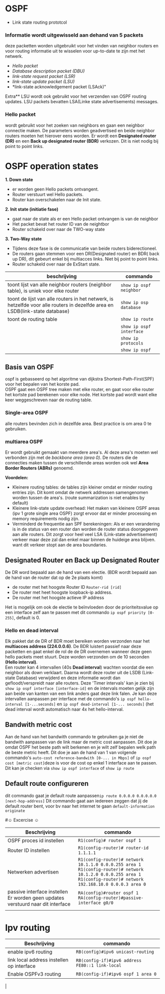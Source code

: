 # OSPF 
- Link state routing prototcol

### Informatie wordt uitgewisseld aan dehand van 5 packets
deze packetten worden uitgebruikt voor het vinden van neighbor routers en voor routing informatie uit te wisselen voor up-to-date te zijn met het netwerk.

- *Hello packet*  
- *Database description packet (DBU)*  
- *link-state request packet (LSR)* 
- *link-state update packet (LSU)*
- *link-state acknowledgement packet (LSAck)"
 
 
Extra** LSU wordt ook gebruikt voor het verzenden van OSPF routing updates. LSU packets bevatten LSA(Linke state advertisements) messages.

### Hello packet

wordt gebruikt voor het zoeken van neighbors en gaan een neighbor connectie maken. De parameters worden geadvertised en beide neighbor routers moeten het hierover eens worden. Er wordt een **Designated router (DR)** en een **Back up designated router (BDR)** verkozen. Dit is niet nodig bij point to point links.

 # OSPF operation states
 
 **1. Down state** 
- er worden geen Hello packets ontvangent.
- Router verstuurt wel Hello packets.
-  Router kan overschakelen naar de Init state.  

**2. Init state (initiatie fase)**  
 - gaat naar de state als er een Hello packet ontvangen is van de neighbor
 - Het packet bevat het router ID van de neightbor
 - Router schakeld over naar de TWO-way state  

**3. Two-Way state**  
 - Tijdens deze fase is de communicatie van beide routers biderectioneel.
 - De routers gaan stemmen voor een DR(Designated router) en BDR( back up DR), dit gebeurt enkel bij multiacces links. Niet bij point to point links.
 - Router schakeld over naar de ExStart state.
 
 
|beschrijving| commando|
|---|---|
|toont lijst van alle neighbor routers (neighbor table), is uniek voor elke router|`show ip ospf neighbor`|
|toont de lijst van alle routers in het netwerk, is hetzelfde voor alle routers in dezelfde area en LSDB(link-state database)| `show ip osp database`|
|toont de routing table|`show ip route`|
||`show ip ospf interface `|
||`show ip protocols`|
||`show ip ospf`|

## Basis van OSPF
ospf is gebasseerd op het algoritme van dijkstra Shortest-Path-First(SPF) voor het bepalen van het korste pad.  
OSPF gaat een OSPF tree maken met elke router, en gaat voor elke router het kortste pad berekenen voor elke node. Het kortste pad wordt want elke keer weggeschreven naar de routing table.

### Single-area OSPF
alle routers bevinden zich in dezelfde area. Best practice is om area 0 te gebruiken.

### multiarea OSPF
Er wordt gebruikt gemaakt van meerdere area's. Al deze area's moeten wel verbonden zijn met de *backbone area (area 0)*. De routers die de connecties maken tussen de verschillende areas worden ook wel **Area Border Routers (ABRs)** genoemd.

**Voordelen:**
- Kleinere routing tables: de tables zijn kleiner omdat er minder routing entries zijn. Dit komt omdat de netwerk addressen samengenomen worden tussen de area's. (route summarization is niet enables by default)
- Kleinere link-state update overhead: Het maken van kleinere OSPF areas (ipv 1 grote single area OSPF) zorgt ervoor dat er minder processing en memory requirements nodig zijn.
- Verminderd de frequentie aan SPF berekeningen: Als er een verandering is in de status van een router dan worden de router status doorgegeven aan alle routers. Dit zorgt voor heel veel LSA (Link-state advertisement) verkeer
maar deze zal dan enkel maar binnen de huideige area blijven. want dit verkeer stopt aan de area boundaries.  


## Designated Router en Back up Designated Router
De DR word bepaald aan de hand van een electie. (BDR wordt bepaald aan de hand van de router dat op de 2e plaats komt)
- de router met het hoogste Router ID `Router-rid [rid] `
- De router met heet hoogste loopback-ip address.
- De router met het hoogste actieve IP address  

 Het is mogelijk om ook de electie te beïnvloeden door de prioriteitsvalue op een interface zelf aan te passen met dit commando `ip ospf priority [0-255]`, default is 0.

 ### Hello en dead interval
 
Elk pakket dat de DR of BDR moet bereiken worden verzonden naar het **multiacces address (224.0.0.6)**. De BDR luistert passief naar deze packetten en gaat enkel de rol de de DR overnemen wanneer deze geen hello packets meet stuurt. Deze worden verzonden om de 10 seconden **(Hello interval)**.  
Een router kan 4 intervallen (40s **Dead interval**) wachten voordat die een neighbor als down verklaart. Daarna wordt deze router uit de LSDB (Link-state Database) verwijderd en deze informatie wordt dan gefloodt/verspreidt naar alle routers. Deze 'Timer intervals' kan je zien bij `show ip ospf interface [interface-id]` en de intervals moeten gelijk zijn aan beide van kanten van een link anders gaat deze link falen.
Je kan deze intervallen aanpassen per interface met de commando's `ip ospf hello-interval [1-...seconds]` en `ip ospf dead-interval [1-... seconds]` (het dead interval wordt automatisch naar 4x het hello-interval.



## Bandwith metric cost
Aan de hand van het bandwith commando te gebruiken ga je niet de bandwith aanpassen van de link maar de metric cost aanpassen. Dit doe je omdat OSPF het beste path wilt berkenen en je wilt zelf bepalen welk path de beste metric heeft. Dit doe je aan de hand van 1 van volgende commando's `auto-cost reference-bandwith [0-... in Mbps]` of `ip ospf cost [metric cost]`deze is voor de cost op enkel 1 interface aan te passen. Dit kan je checken via `show ip ospf interface` of `show ip route`

## Default route configureren

dit commando gaat je default route aanpassen`ip route 0.0.0.0 0.0.0.0.0 [next-hop-address]` 
Dit commando gaat aan iedereen zeggen dat jij de default router bent, voor bv naar het internet te gaan `default-information originate`

#☺ Excercise ☺

|Beschrijving|commando|
|---|---|
|OSPF proces id instellen| `R1(config)# router ospf 1`|
|Router ID instellen| `R1(config-router)# router-id 1.1.1.1`|
|Netwerken advertisen| `R1(config-router)# network 10.1.1.0 0.0.0.255 area 1` <br> `R1(config-router)# network 10.1.2.0 0.0.0.255 area 1` <br> `R1(config-router)# network 192.168.10.0 0.0.0.3 area 0`|
|passive interface instellen <br> Er worden geen updates verstuurd naar dit interface | `RA(config)#router ospf 1` <br>`RA(config-router)#passive-interface g0/0`|
|||

# Ipv routing 
|Beschrijving|commando|
|---|---|
|enable ipv6 routing |`RB(config)#ipv6 unicast-routing `|
|link local address instellen op interface| `RB(config-if)#ipv6 address FE80::1 link-local `
|Enable OSPFv3 routing|`RB(config-if)#ipv6 ospf 1 area 0`|
|



